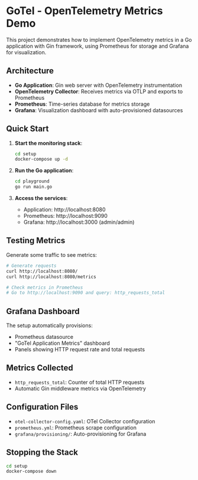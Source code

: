 # GoTel - OpenTelemetry Metrics Demo

This project demonstrates how to implement OpenTelemetry metrics in a Go application with Gin framework, using Prometheus for storage and Grafana for visualization.

## Architecture

- **Go Application**: Gin web server with OpenTelemetry instrumentation
- **OpenTelemetry Collector**: Receives metrics via OTLP and exports to Prometheus
- **Prometheus**: Time-series database for metrics storage
- **Grafana**: Visualization dashboard with auto-provisioned datasources

## Quick Start

1. **Start the monitoring stack**:
   ```bash
   cd setup
   docker-compose up -d
   ```

2. **Run the Go application**:
   ```bash
   cd playground
   go run main.go
   ```

3. **Access the services**:
   - Application: http://localhost:8080
   - Prometheus: http://localhost:9090
   - Grafana: http://localhost:3000 (admin/admin)

## Testing Metrics

Generate some traffic to see metrics:
```bash
# Generate requests
curl http://localhost:8080/
curl http://localhost:8080/metrics

# Check metrics in Prometheus
# Go to http://localhost:9090 and query: http_requests_total
```

## Grafana Dashboard

The setup automatically provisions:
- Prometheus datasource
- "GoTel Application Metrics" dashboard
- Panels showing HTTP request rate and total requests

## Metrics Collected

- `http_requests_total`: Counter of total HTTP requests
- Automatic Gin middleware metrics via OpenTelemetry

## Configuration Files

- `otel-collector-config.yaml`: OTel Collector configuration
- `prometheus.yml`: Prometheus scrape configuration
- `grafana/provisioning/`: Auto-provisioning for Grafana

## Stopping the Stack

```bash
cd setup
docker-compose down
```
